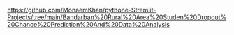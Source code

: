 https://github.com/MonaemKhan/pythone-Stremlit-Projects/tree/main/Bandarban%20Rural%20Area%20Studen%20Dropout%20Chance%20Prediction%20And%20Data%20Analysis

